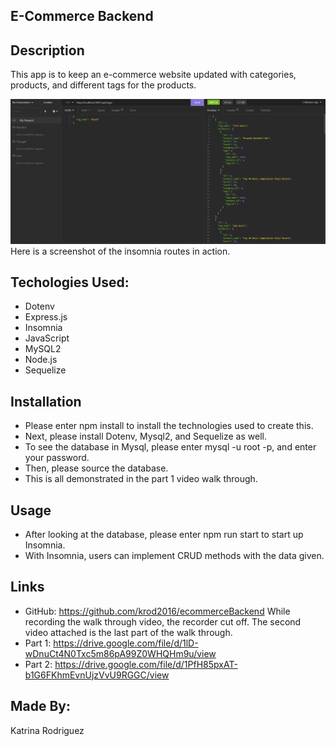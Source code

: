 ## E-Commerce Backend 

## Description
This app is to keep an e-commerce website updated with categories, products, and different tags for the products. 

![EcommerceBackend - Homepage](./assets/images/insomnia-homescreen.png)
Here is a screenshot of the insomnia routes in action. 

## Techologies Used:
* Dotenv
* Express.js
* Insomnia
* JavaScript
* MySQL2
* Node.js
* Sequelize

## Installation 
* Please enter npm install to install the technologies used to create this.
* Next, please install Dotenv, Mysql2, and Sequelize as well.
* To see the database in Mysql, please enter mysql -u root -p, and enter your password. 
* Then, please source the database.
* This is all demonstrated in the part 1 video walk through.

## Usage
* After looking at the database, please enter npm run start to start up Insomnia.
* With Insomnia, users can implement CRUD methods with the data given. 

## Links
* GitHub: https://github.com/krod2016/ecommerceBackend
While recording the walk through video, the recorder cut off. The second video attached is the last part of the walk through. 
* Part 1: https://drive.google.com/file/d/1lD-wDnuCt4N0Txc5m86pA99Z0WHQHm9u/view
* Part 2: https://drive.google.com/file/d/1PfH85pxAT-b1G6FKhmEvnUjzVvU9RGGC/view 

## Made By: 
Katrina Rodriguez